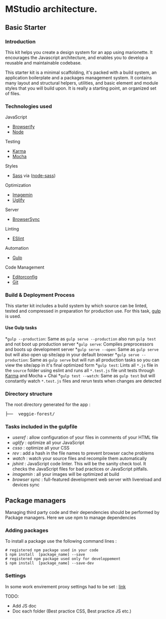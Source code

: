 # MStudio architecture.

## Basic Starter


### Introduction

This kit helps you create a design system for an app using marionette.  It encourages the Javascript architecture, and enables you to develop a reusable and maintainable codebase.

This starter kit is a minimal scaffolding, it's packed with a build system, an application boilerplate and a packages management system.  It contains many layout and structural helpers, utilities, and basic element and module styles that you will build upon. It is really a starting point, an organized set of files.

### Technologies used

JavaScript
- [Browserify](http://browserify.org/)
- [Node](https://nodejs.org/)

Testing
- [Karma](http://karma-runner.github.io/0.13/index.html)
- [Mocha](http://mochajs.org/)

Styles
- [Sass](http://sass-lang.com/) via ([node-sass](https://github.com/sass/node-sass))

Optimization
- [Imagemin](https://github.com/imagemin/imagemin)
- [Uglify](https://github.com/mishoo/UglifyJS)

Server
- [BrowserSync](http://www.browsersync.io/)

Linting
- [ESlint](http://eslint.org/)

Automation
- [Gulp](http://gulpjs.com)

Code Management
- [Editorconfig](http://editorconfig.org/)
- [Git](https://git-scm.com/)


### Build & Deployment Process

This starter kit includes a build system by which source can be linted, tested and compressed in preparation for production use. For this task, [gulp](http://gulpjs.com/) is used.

#### Use Gulp tasks

*`gulp --production`: Same as `gulp serve --production` also run `gulp test` and  not boot up production server
*`gulp serve`: Compiles preprocessors and boots up development server
*`gulp serve --open`: Same as `gulp serve` but will also open up site/app in your default browser
*`gulp serve --production`: Same as `gulp serve` but will run all production tasks so you can view the site/app in it's final optimized form
*`gulp test`: Lints all `*.js` file in the `source` folder using eslint and runs all `*.test.js` file unit tests through [Karma](http://karma-runner.github.io/0.13/index.html) and Mocha + Chai
*`gulp test --watch`: Same as `gulp test` but will constantly watch `*.test.js` files and rerun tests when changes are detected

### Directory structure

The root directory generated for the app :
<pre>
├──  veggie-forest/
</pre>


### Tasks included in the gulpfile

* *useref* : allow configuration of your files in comments of your HTML file
* *uglify* : optimize all your JavaScript
* *csso* : optimize all your CSS
* *rev* : add a hash in the file names to prevent browser cache problems
* *watch* : watch your source files and recompile them automatically
* *jshint* : JavaScript code linter. This will be the sanity check tool. It checks the JavaScript files for bad practices or JavaScript pitfalls.
* *imagemin* : all your images will be optimized at build
* *browser sync* : full-featured development web server with livereload and devices sync

## Package managers

Managing third party code and their dependencies should be performed by Package managers. Here we use npm to manage dependencies

### Adding packages

To install a package use the following command lines :
```
# registered npm package used in your code
$ npm install  [package_name] --save
# registered npm package used only for developpement
$ npm install  [package_name] --save-dev

```

### Settings

In some work envirement proxy settings had to be set : [link](http://jjasonclark.com/how-to-setup-node-behind-web-proxy/)

TODO:
- Add JS doc
- Doc each folder (Best practice CSS, Best practice JS etc.)

